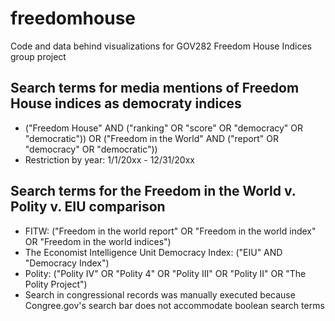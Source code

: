 # freedomhouse
Code and data behind visualizations for GOV282 Freedom House Indices group project

## Search terms for media mentions of Freedom House indices as democraty indices
* ("Freedom House" AND ("ranking" OR "score" OR "democracy" OR "democratic")) OR ("Freedom in the World" AND ("report" OR "democracy" OR "democratic"))  
* Restriction by year: 1/1/20xx - 12/31/20xx

## Search terms for the Freedom in the World v. Polity v. EIU comparison
* FITW: ("Freedom in the world report" OR "Freedom in the world index" OR "Freedom in the world indices")
* The Economist Intelligence Unit Democracy Index: ("EIU" AND "Democracy Index")
* Polity: ("Polity IV" OR "Polity 4" OR "Polity III" OR "Polity II" OR "The Polity Project")
* Search in congressional records was manually executed because Congree.gov's search bar does not accommodate boolean search terms